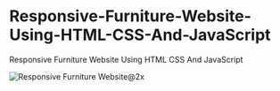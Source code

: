 # Responsive-Furniture-Website-Using-HTML-CSS-And-JavaScript
Responsive Furniture Website Using HTML CSS And JavaScript


![Responsive Furniture Website@2x](https://user-images.githubusercontent.com/70256840/139626128-9a6fca5c-eb5a-44f3-9470-511d21e82661.png)
